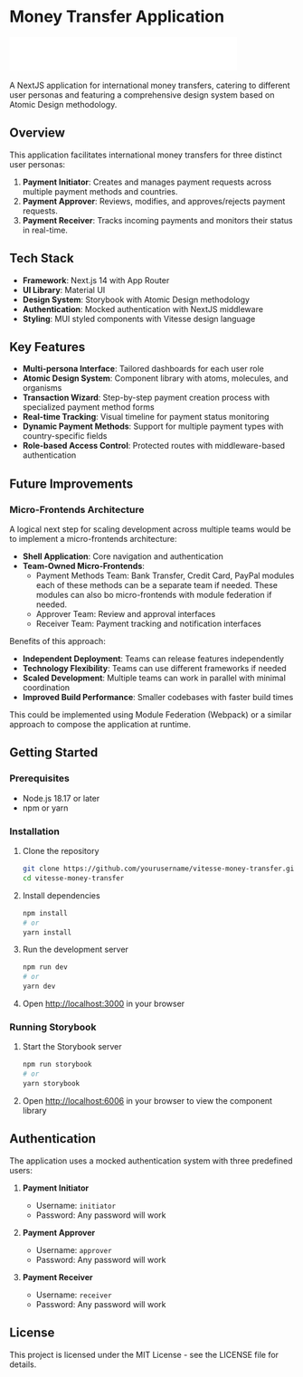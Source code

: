 # Money Transfer Application

![Money Transfer](public/images/logo.svg)

A NextJS application for international money transfers, catering to different user personas and featuring a comprehensive design system based on Atomic Design methodology.

## Overview

This application facilitates international money transfers for three distinct user personas:

1. **Payment Initiator**: Creates and manages payment requests across multiple payment methods and countries.
2. **Payment Approver**: Reviews, modifies, and approves/rejects payment requests.
3. **Payment Receiver**: Tracks incoming payments and monitors their status in real-time.

## Tech Stack

- **Framework**: Next.js 14 with App Router
- **UI Library**: Material UI
- **Design System**: Storybook with Atomic Design methodology
- **Authentication**: Mocked authentication with NextJS middleware
- **Styling**: MUI styled components with Vitesse design language

## Key Features

- **Multi-persona Interface**: Tailored dashboards for each user role
- **Atomic Design System**: Component library with atoms, molecules, and organisms
- **Transaction Wizard**: Step-by-step payment creation process with specialized payment method forms
- **Real-time Tracking**: Visual timeline for payment status monitoring
- **Dynamic Payment Methods**: Support for multiple payment types with country-specific fields
- **Role-based Access Control**: Protected routes with middleware-based authentication

## Future Improvements

### Micro-Frontends Architecture

A logical next step for scaling development across multiple teams would be to implement a micro-frontends architecture:

- **Shell Application**: Core navigation and authentication
- **Team-Owned Micro-Frontends**: 
  - Payment Methods Team: Bank Transfer, Credit Card, PayPal modules each of these methods can be a separate team if needed. These modules can also bo micro-frontends with module federation if needed.
  - Approver Team: Review and approval interfaces
  - Receiver Team: Payment tracking and notification interfaces

Benefits of this approach:
- **Independent Deployment**: Teams can release features independently
- **Technology Flexibility**: Teams can use different frameworks if needed
- **Scaled Development**: Multiple teams can work in parallel with minimal coordination
- **Improved Build Performance**: Smaller codebases with faster build times

This could be implemented using Module Federation (Webpack) or a similar approach to compose the application at runtime.

## Getting Started

### Prerequisites

- Node.js 18.17 or later
- npm or yarn

### Installation

1. Clone the repository
   ```bash
   git clone https://github.com/yourusername/vitesse-money-transfer.git
   cd vitesse-money-transfer
   ```

2. Install dependencies
   ```bash
   npm install
   # or
   yarn install
   ```

3. Run the development server
   ```bash
   npm run dev
   # or
   yarn dev
   ```

4. Open [http://localhost:3000](http://localhost:3000) in your browser

### Running Storybook

1. Start the Storybook server
   ```bash
   npm run storybook
   # or
   yarn storybook
   ```

2. Open [http://localhost:6006](http://localhost:6006) in your browser to view the component library

## Authentication

The application uses a mocked authentication system with three predefined users:

1. **Payment Initiator**
   - Username: `initiator`
   - Password: Any password will work

2. **Payment Approver**
   - Username: `approver`
   - Password: Any password will work

3. **Payment Receiver**
   - Username: `receiver`
   - Password: Any password will work

## License

This project is licensed under the MIT License - see the LICENSE file for details.